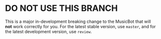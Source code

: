 # DO NOT USE THIS BRANCH

This is a major in-development breaking change to the MusicBot that will **not** work correctly for you. For the latest stable version, use `master`, and for the latest development version, use `review`.
